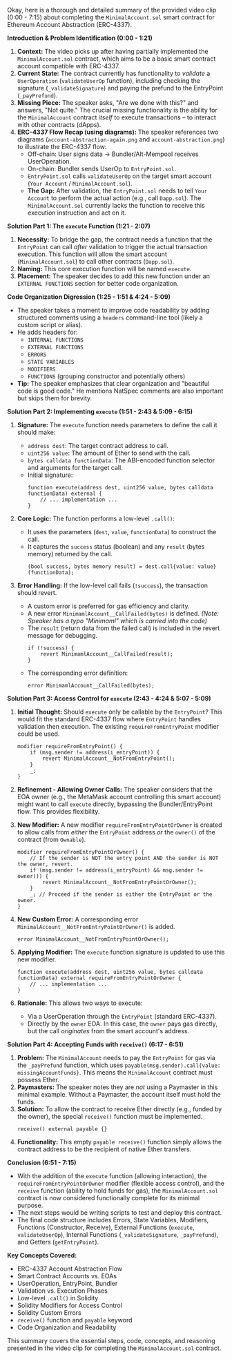 Okay, here is a thorough and detailed summary of the provided video clip (0:00 - 7:15) about completing the `MinimalAccount.sol` smart contract for Ethereum Account Abstraction (ERC-4337).

**Introduction & Problem Identification (0:00 - 1:21)**

1.  **Context:** The video picks up after having partially implemented the `MinimalAccount.sol` contract, which aims to be a basic smart contract account compatible with ERC-4337.
2.  **Current State:** The contract currently has functionality to *validate* a `UserOperation` (`validateUserOp` function), including checking the signature (`_validateSignature`) and paying the prefund to the EntryPoint (`_payPrefund`).
3.  **Missing Piece:** The speaker asks, "Are we done with this?" and answers, "Not quite." The crucial missing functionality is the ability for the `MinimalAccount` contract *itself* to execute transactions – to interact with other contracts (dApps).
4.  **ERC-4337 Flow Recap (using diagrams):** The speaker references two diagrams (`account-abstraction-again.png` and `account-abstraction.png`) to illustrate the ERC-4337 flow:
    *   Off-chain: User signs data -> Bundler/Alt-Mempool receives UserOperation.
    *   On-chain: Bundler sends UserOp to `EntryPoint.sol`.
    *   `EntryPoint.sol` calls `validateUserOp` on the target smart account (`Your Account` / `MinimalAccount.sol`).
    *   **The Gap:** After validation, the `EntryPoint.sol` needs to tell `Your Account` to perform the actual action (e.g., call `Dapp.sol`). The `MinimalAccount.sol` currently lacks the function to receive this execution instruction and act on it.

**Solution Part 1: The `execute` Function (1:21 - 2:07)**

1.  **Necessity:** To bridge the gap, the contract needs a function that the `EntryPoint` can call *after* validation to trigger the actual transaction execution. This function will allow the smart account (`MinimalAccount.sol`) to call other contracts (`Dapp.sol`).
2.  **Naming:** This core execution function will be named `execute`.
3.  **Placement:** The speaker decides to add this new function under an `EXTERNAL FUNCTIONS` section for better code organization.

**Code Organization Digression (1:25 - 1:51 & 4:24 - 5:09)**

*   The speaker takes a moment to improve code readability by adding structured comments using a `headers` command-line tool (likely a custom script or alias).
*   He adds headers for:
    *   `INTERNAL FUNCTIONS`
    *   `EXTERNAL FUNCTIONS`
    *   `ERRORS`
    *   `STATE VARIABLES`
    *   `MODIFIERS`
    *   `FUNCTIONS` (grouping constructor and potentially others)
*   **Tip:** The speaker emphasizes that clear organization and "beautiful code is good code." He mentions NatSpec comments are also important but skips them for brevity.

**Solution Part 2: Implementing `execute` (1:51 - 2:43 & 5:09 - 6:15)**

1.  **Signature:** The `execute` function needs parameters to define the call it should make:
    *   `address dest`: The target contract address to call.
    *   `uint256 value`: The amount of Ether to send with the call.
    *   `bytes calldata functionData`: The ABI-encoded function selector and arguments for the target call.
    *   Initial signature:
        ```solidity
        function execute(address dest, uint256 value, bytes calldata functionData) external {
            // ... implementation ...
        }
        ```

2.  **Core Logic:** The function performs a low-level `.call()`:
    *   It uses the parameters (`dest`, `value`, `functionData`) to construct the call.
    *   It captures the `success` status (boolean) and any `result` (bytes memory) returned by the call.
        ```solidity
        (bool success, bytes memory result) = dest.call{value: value}(functionData);
        ```

3.  **Error Handling:** If the low-level call fails (`!success`), the transaction should revert.
    *   A custom error is preferred for gas efficiency and clarity.
    *   A new error `MinimamlAccount__CallFailed(bytes)` is defined. *(Note: Speaker has a typo "Minimaml" which is carried into the code)*
    *   The `result` (return data from the failed call) is included in the revert message for debugging.
        ```solidity
        if (!success) {
            revert MinimamlAccount__CallFailed(result);
        }
        ```
    *   The corresponding error definition:
        ```solidity
        error MinimamlAccount__CallFailed(bytes);
        ```

**Solution Part 3: Access Control for `execute` (2:43 - 4:24 & 5:07 - 5:09)**

1.  **Initial Thought:** Should `execute` only be callable by the `EntryPoint`? This would fit the standard ERC-4337 flow where `EntryPoint` handles validation then execution. The existing `requireFromEntryPoint` modifier could be used.
    ```solidity
    modifier requireFromEntryPoint() {
        if (msg.sender != address(i_entryPoint)) {
            revert MinimalAccount__NotFromEntryPoint();
        }
        _;
    }
    ```

2.  **Refinement - Allowing Owner Calls:** The speaker considers that the EOA owner (e.g., the MetaMask account controlling this smart account) might want to call `execute` directly, bypassing the Bundler/EntryPoint flow. This provides flexibility.
3.  **New Modifier:** A new modifier `requireFromEntryPointOrOwner` is created to allow calls from *either* the `EntryPoint` address *or* the `owner()` of the contract (from `Ownable`).
    ```solidity
    modifier requireFromEntryPointOrOwner() {
        // If the sender is NOT the entry point AND the sender is NOT the owner, revert.
        if (msg.sender != address(i_entryPoint) && msg.sender != owner()) {
            revert MinimalAccount__NotFromEntryPointOrOwner();
        }
        _; // Proceed if the sender is either the EntryPoint or the owner.
    }
    ```
4.  **New Custom Error:** A corresponding error `MinimalAccount__NotFromEntryPointOrOwner()` is added.
    ```solidity
    error MinimalAccount__NotFromEntryPointOrOwner();
    ```
5.  **Applying Modifier:** The `execute` function signature is updated to use this new modifier.
    ```solidity
    function execute(address dest, uint256 value, bytes calldata functionData) external requireFromEntryPointOrOwner {
        // ... implementation ...
    }
    ```
6.  **Rationale:** This allows two ways to execute:
    *   Via a UserOperation through the `EntryPoint` (standard ERC-4337).
    *   Directly by the `owner` EOA. In this case, the `owner` pays gas directly, but the call *originates* from the smart account's address.

**Solution Part 4: Accepting Funds with `receive()` (6:17 - 6:51)**

1.  **Problem:** The `MinimalAccount` needs to pay the `EntryPoint` for gas via the `_payPrefund` function, which uses `payable(msg.sender).call{value: missingAccountFunds}`. This means the `MinimalAccount` contract must possess Ether.
2.  **Paymasters:** The speaker notes they are *not* using a Paymaster in this minimal example. Without a Paymaster, the account itself must hold the funds.
3.  **Solution:** To allow the contract to receive Ether directly (e.g., funded by the owner), the special `receive()` function must be implemented.
    ```solidity
    receive() external payable {}
    ```
4.  **Functionality:** This empty `payable receive()` function simply allows the contract address to be the recipient of native Ether transfers.

**Conclusion (6:51 - 7:15)**

*   With the addition of the `execute` function (allowing interaction), the `requireFromEntryPointOrOwner` modifier (flexible access control), and the `receive` function (ability to hold funds for gas), the `MinimalAccount.sol` contract is now considered functionally complete for its minimal purpose.
*   The next steps would be writing scripts to test and deploy this contract.
*   The final code structure includes Errors, State Variables, Modifiers, Functions (Constructor, Receive), External Functions (`execute`, `validateUserOp`), Internal Functions (`_validateSignature`, `_payPrefund`), and Getters (`getEntryPoint`).

**Key Concepts Covered:**

*   ERC-4337 Account Abstraction Flow
*   Smart Contract Accounts vs. EOAs
*   UserOperation, EntryPoint, Bundler
*   Validation vs. Execution Phases
*   Low-level `.call()` in Solidity
*   Solidity Modifiers for Access Control
*   Solidity Custom Errors
*   `receive()` function and `payable` keyword
*   Code Organization and Readability

This summary covers the essential steps, code, concepts, and reasoning presented in the video clip for completing the `MinimalAccount.sol` contract.
